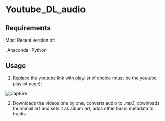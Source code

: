 # Youtube_DL_audio

## Requirements

Most Recent version of:

-Anaconda
-Python

## Usage

1. Replace the youtube link with playlist of choice (must be the youtube playlist page):

![Capture](https://user-images.githubusercontent.com/61327177/108755945-84ebc280-750d-11eb-9a3c-e96ea5b02901.PNG)

2. Downloads the videos one by one, converts audio to .mp3, downloads thumbnail art and sets it as album art, adds other basic metadata to tracks
